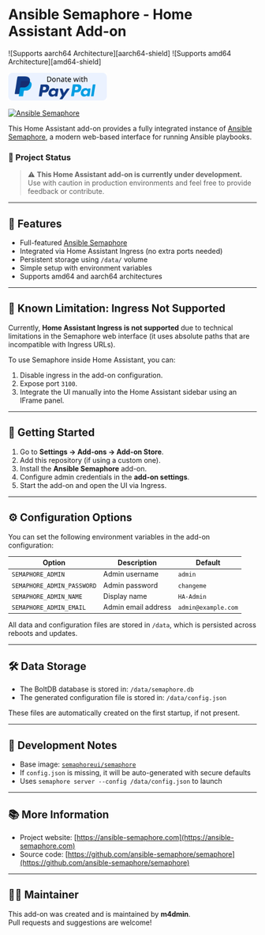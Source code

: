 # Ansible Semaphore - Home Assistant Add-on

![Supports aarch64 Architecture][aarch64-shield]
![Supports amd64 Architecture][amd64-shield]

[<img src="https://raw.githubusercontent.com/m4dmin/hassio-addons/refs/heads/main/images/donate-paypal.svg" width=200/>](https://www.paypal.com/donate/?hosted_button_id=D7LSBKRSMHCTW)

[![Ansible Semaphore](https://img.shields.io/badge/addon-ansible--semaphore-blue)](https://github.com/m4dmin/hassio-addons/tree/main/addons/ansible_semaphore)

This Home Assistant add-on provides a fully integrated instance of [Ansible Semaphore](https://ansible-semaphore.com/), a modern web-based interface for running Ansible playbooks.

### 📢 Project Status

> ⚠️ **This Home Assistant add-on is currently under development.**  
> Use with caution in production environments and feel free to provide feedback or contribute.

---

## 🧩 Features

- Full-featured [Ansible Semaphore](https://github.com/ansible-semaphore/semaphore)
- Integrated via Home Assistant Ingress (no extra ports needed)
- Persistent storage using `/data/` volume
- Simple setup with environment variables
- Supports amd64 and aarch64 architectures

---

## 🚧 Known Limitation: Ingress Not Supported

Currently, **Home Assistant Ingress is not supported** due to technical limitations in the Semaphore web interface (it uses absolute paths that are incompatible with Ingress URLs).

To use Semaphore inside Home Assistant, you can:

1. Disable ingress in the add-on configuration.
2. Expose port `3100`.
3. Integrate the UI manually into the Home Assistant sidebar using an IFrame panel.

---

## 🚀 Getting Started

1. Go to **Settings → Add-ons → Add-on Store**.
2. Add this repository (if using a custom one).
3. Install the **Ansible Semaphore** add-on.
4. Configure admin credentials in the **add-on settings**.
5. Start the add-on and open the UI via Ingress.

---

## ⚙️ Configuration Options

You can set the following environment variables in the add-on configuration:

| Option                   | Description               | Default         |
|--------------------------|---------------------------|-----------------|
| `SEMAPHORE_ADMIN`        | Admin username            | `admin`         |
| `SEMAPHORE_ADMIN_PASSWORD` | Admin password         | `changeme`      |
| `SEMAPHORE_ADMIN_NAME`   | Display name              | `HA-Admin`      |
| `SEMAPHORE_ADMIN_EMAIL`  | Admin email address       | `admin@example.com` |

All data and configuration files are stored in `/data`, which is persisted across reboots and updates.

---

## 🛠 Data Storage

- The BoltDB database is stored in: `/data/semaphore.db`
- The generated configuration file is stored in: `/data/config.json`

These files are automatically created on the first startup, if not present.

---

## 🧪 Development Notes

- Base image: [`semaphoreui/semaphore`](https://hub.docker.com/r/semaphoreui/semaphore)
- If `config.json` is missing, it will be auto-generated with secure defaults
- Uses `semaphore server --config /data/config.json` to launch

---

## 📚 More Information

- Project website: [https://ansible-semaphore.com](https://ansible-semaphore.com)
- Source code: [https://github.com/ansible-semaphore/semaphore](https://github.com/ansible-semaphore/semaphore)

---

## 🧑‍💻 Maintainer

This add-on was created and is maintained by **m4dmin**.  
Pull requests and suggestions are welcome!

